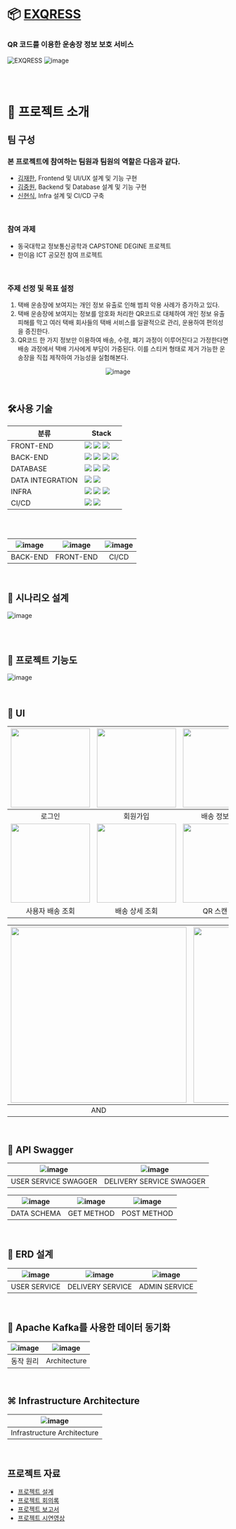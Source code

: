 <h1> 
  
📦 [EXQRESS](https://exqress.webflow.io/) 
<h3> QR 코드를 이용한 운송장 정보 보호 서비스 </h3> 
</h1>
  
  
![EXQRESS](https://github.com/jw0293/exqress-admin-service/assets/80098469/fb8676ea-9b20-43dc-a419-3959932b84b0)
![image](https://github.com/jw0293/exqress-admin-service/assets/80098469/f7a4b777-253a-4d3e-b2b3-6cab0683f221)

</br> </br>

<h1>🧱 프로젝트 소개</h1>

<h2>팀 구성</h2>

<h3>본 프로젝트에 참여하는 팀원과 팀원의 역할은 다음과 같다.</h3>

* [김재한](https://github.com/kim-limit), Frontend 및 UI/UX 설계 및 기능 구현
* [김중원](https://github.com/jw0293), Backend 및 Database 설계 및 기능 구현
* [신현식](https://github.com/hsshin0602), Infra 설계 및 CI/CD 구축

</br> 
<h3>참여 과제</h3>

* 동국대학교 정보통신공학과 CAPSTONE DEGINE 프로젝트
* 한이음 ICT 공모전 참여 프로젝트

</br> 
<h3>주제 선정 및 목표 설정</h3>

1. 택배 운송장에 보여지는 개인 정보 유출로 인해 범죄 악용 사례가 증가하고 있다.
2. 택배 운송장에 보여지는 정보를 암호화 처리한 QR코드로 대체하여 개인 정보 유출 피해를 막고 여러 택배 회사들의 택배 서비스를 일괄적으로 관리, 운용하여 편의성을 증진한다.
3. QR코드 한 가지 정보만 이용하여 배송, 수령, 폐기 과정이 이루어진다고 가정한다면 배송 과정에서 택배 기사에게 부담이 가중된다. 이를 스티커 형태로 제거 가능한 운송장을 직접 제작하여 가능성을 실험해본다.


<div align='center'> 
  
  ![image](https://github.com/jw0293/exqress-admin-service/assets/80098469/fa98230a-5f80-4a3c-a7f7-54ac02d23073) 
</div>
</br> 

<h2>🛠사용 기술</h2>

|분류|Stack|
|---|-------------|
|FRONT-END| <img src="https://img.shields.io/badge/Typescript-3178C6?style=for-the-badge&logo=Typescript&logoColor=white"> <img src="https://img.shields.io/badge/React-61DAFB?style=for-the-badge&logo=React&logoColor=white"> <img src="https://img.shields.io/badge/PWA-5A0FC8?style=for-the-badge&logo=PWA&logoColor=white"> |
|BACK-END| <img src="https://img.shields.io/badge/java-007396?style=for-the-badge&logo=java&logoColor=white"> <img src="https://img.shields.io/badge/Spring Boot-6DB36F?style=for-the-badge&logo=Spring Boot&logoColor=white"> <img src="https://img.shields.io/badge/Spring Security-6DB33F?style=for-the-badge&logo=Spring Security&logoColor=white"> <img src="https://img.shields.io/badge/junit5-25A162?style=for-the-badge&logo=junit5&logoColor=white">|
|DATABASE|<img src="https://img.shields.io/badge/mysql-4479A1?style=for-the-badge&logo=mysql&logoColor=white"> <img src="https://img.shields.io/badge/Redis-DC382D?style=for-the-badge&logo=Redis&logoColor=white"> <img src="https://img.shields.io/badge/Amazon RDS-527FFF?style=for-the-badge&logo=Amazon RDS&logoColor=white"> |
|DATA INTEGRATION|<img src="https://img.shields.io/badge/RabbitMQ-FF6600?style=for-the-badge&logo=RabbitMQ&logoColor=white"> <img src="https://img.shields.io/badge/Apache Kafka-231F20?style=for-the-badge&logo=Apache Kafka&logoColor=white"> |
|INFRA|<img src="https://img.shields.io/badge/Amazon EKS-FF9900?style=for-the-badge&logo=Amazon EKS&logoColor=blue"> <img src="https://img.shields.io/badge/Docker-2496ED?style=for-the-badge&logo=Docker&logoColor=blue"> <img src="https://img.shields.io/badge/Kubernetes-326CE5?style=for-the-badge&logo=Kubernetes&logoColor=blue">|
|CI/CD|<img src="https://img.shields.io/badge/Github Actions-2088FF?style=for-the-badge&logo=Github Actions&logoColor=blue"> <img src="https://img.shields.io/badge/NGINX-009639?style=for-the-badge&logo=NGINX&logoColor=blue">|

</br> </br>

| ![image](https://github.com/jw0293/exqress-admin-service/assets/80098469/0445d2bb-ad91-4c88-a883-50203ddc6b3d) | ![image](https://github.com/jw0293/exqress-admin-service/assets/80098469/a4a42c87-92f3-46c8-997f-464aa3731a6c) | ![image](https://github.com/jw0293/exqress-admin-service/assets/80098469/d947646d-427f-4d26-9358-f8ca02d4d1cc) |
| :------------------------------------------------------------------------------------------------------------: | :------------------------------------------------------------------------------------------------------------: | :------------------------------------------------------------------------------------------------------------: |  
|                                               BACK-END                                                    |                                                FRONT-END                                                     |                                            CI/CD                                          



</br>
<h2>📖 시나리오 설계</h2>

![image](https://github.com/jw0293/exqress-admin-service/assets/80098469/5067b852-e10b-4554-9940-7a0571a60ed5)

</br> </br>

<h2>📱 프로젝트 기능도</h2>

![image](https://github.com/jw0293/exqress-admin-service/assets/80098469/bfaaf19c-8696-42f3-838d-867674214d60)


</br>
<h2>👀 UI</h2>


| <img src="https://github.com/DGU2023xcapstone-parcel/exqress-frontend/assets/101790391/9147f4d4-4bc5-4b75-aa1f-1722cd1b3c72" width=180> | <img src="https://github.com/DGU2023xcapstone-parcel/exqress-frontend/assets/101790391/7217029f-382f-498e-921b-0bdb370d952d" width=180> |   <img src="https://github.com/DGU2023xcapstone-parcel/exqress-frontend/assets/101790391/19fe163c-12e9-4b74-be75-ceac9d86bba5" width=180>   | <img src="https://github.com/DGU2023xcapstone-parcel/exqress-frontend/assets/101790391/a2a910ba-c78d-48f8-b3a9-5c3ec9d9cdf3" width=180> |
| :-------------------------------------------------------------------------------------------------------------------------------------: | :-------------------------------------------------------------------------------------------------------------------------------------: | :-----------------------------------------------------------------------------------------------------------------------------------------: | :-------------------------------------------------------------------------------------------------------------------------------------: |
|                                                                 로그인                                                                  |                                                                회원가입                                                                 |                                                               배송 정보 확인                                                                |                                                                 QR 스캔                                                                 |
| <img src="https://github.com/DGU2023xcapstone-parcel/exqress-frontend/assets/101790391/3ae41ba5-e7ca-43e8-ba76-0546c2fbd932" width=180> | <img src="https://github.com/DGU2023xcapstone-parcel/exqress-frontend/assets/101790391/7c9d27cf-e0a6-42eb-8815-8f23101e1e94" width=180> | <img src="https://github.com/DGU2023xcapstone-parcel/exqress-frontend/assets/101790391/0b337744-6c67-47b6-b4e7-5422a005014a" width="180" /> | <img src="https://github.com/DGU2023xcapstone-parcel/exqress-frontend/assets/101790391/cf82020f-aa47-44ec-8f07-5c48b36be367" width=180> |
|                                                            사용자 배송 조회                                                             |                                                             배송 상세 조회                                                              |                                                                QR 스캔 결과                                                                 |                                                              QR 스캔 실패                                                               |

| <img src="https://github.com/DGU2023xcapstone-parcel/exqress-frontend/assets/101790391/42218c8a-9073-48f6-bb67-964477a832b3" width=400> | <img src="https://github.com/DGU2023xcapstone-parcel/exqress-frontend/assets/101790391/7bd11a43-835e-4044-bbed-cd415a956fb9" width=400> |
| :-------------------------------------------------------------------------------------------------------------------------------------: | :-------------------------------------------------------------------------------------------------------------------------------------: |
|                                                                   AND                                                                   |                                                                   IOS                                                                   |


</br>
<h2>📜 API Swagger</h2>

<div aligen='center'>

| ![image](https://github.com/jw0293/exqress-admin-service/assets/80098469/949057d4-b97a-4fba-811f-4a671eb26a89) | ![image](https://github.com/jw0293/exqress-admin-service/assets/80098469/6ad5eff0-db7c-4275-a2e1-93ad6c152ac0) |
| :------------------------------------------------------------------------------------------------------------: | :------------------------------------------------------------------------------------------------------------: |
|                                            USER SERVICE SWAGGER                                                |                                           DELIVERY SERVICE SWAGGER                                             |

| ![image](https://github.com/jw0293/exqress-admin-service/assets/80098469/a1750a7b-c623-4f77-a226-57e30813f6a9) | ![image](https://github.com/jw0293/exqress-admin-service/assets/80098469/d61d4bf2-9838-4665-8c0d-b6b5c35225f0) | ![image](https://github.com/jw0293/exqress-admin-service/assets/80098469/d04e92a7-d9d2-4277-89d0-bb5d9d7bca49) |
| :------------------------------------------------------------------------------------------------------------: | :------------------------------------------------------------------------------------------------------------: | :------------------------------------------------------------------------------------------------------------: |  
|                                               DATA SCHEMA                                                      |                                                GET METHOD                                                      |                                             POST METHOD                                           


</div>



</br>
<h2>💽 ERD 설계</h2>

|![image](https://github.com/jw0293/exqress-admin-service/assets/80098469/38cbdc47-e504-4a80-9630-1b5597f8d9c9) | ![image](https://github.com/jw0293/exqress-admin-service/assets/80098469/e43780b7-28bc-41a9-8e37-1b46f116d35c) | ![image](https://github.com/jw0293/exqress-admin-service/assets/80098469/37eeed98-a6a4-4c15-9c50-ce6f3fc6c660) |
| :-----------------------------------------------------------------------------------------------------------: | :------------------------------------------------------------------------------------------------------------: | :------------------------------------------------------------------------------------------------------------: |
|                                           USER SERVICE                                                        |                                                  DELIVERY SERVICE                                              |                                                      ADMIN SERVICE                                             |  

</br>
<h2>🔁 Apache Kafka를 사용한 데이터 동기화</h2>

| ![image](https://github.com/jw0293/exqress-admin-service/assets/80098469/8c5eb7d6-4dd3-42e0-b66c-d421f5070b1f) | ![image](https://github.com/jw0293/exqress-admin-service/assets/80098469/5a536fa7-c214-45a5-af35-ff45ab97f0b6) |
| :------------------------------------------------------------------------------------------------------------: | :----------------------------------------------------------------------------------------------------------------------: |
|                                                동작 원리                                                         |                                                              Architecture                                                |    

</br>
<h2>⌘ Infrastructure Architecture</h2>

<div aligen='center'>
  
| ![image](https://github.com/jw0293/exqress-admin-service/assets/80098469/f61c7914-1b25-4856-b5f1-cbf28b21f030) |
| :------------------------------------------------------------------------------------------------------------: |
|                                          Infrastructure Architecture                                           |

</div>

</br>
<h2>프로젝트 자료</h2>

* [프로젝트 설계](https://mirage-switch-16b.notion.site/Design-92b76073780044b89d23fe2374437eee)
* [프로젝트 회의록](https://mirage-switch-16b.notion.site/fdc0404de4d24413b7cfa78d2cf2f4aa)
* [프로젝트 보고서](https://mirage-switch-16b.notion.site/Document-History-b63cbe27f08d4319a4397544854d0804)
* [프로젝트 시연영상](https://www.youtube.com/watch?v=ZWRUPMGKLO0&t=3s)
